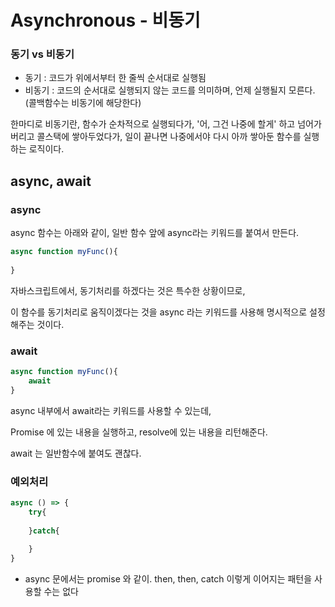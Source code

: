 # Asynchronous - 비동기



### 동기 vs 비동기

- 동기 : 코드가 위에서부터 한 줄씩 순서대로 실행됨 
- 비동기 : 코드의 순서대로 실행되지 않는 코드를 의미하며, 언제 실행될지 모른다. 
  (콜백함수는 비동기에 해당한다)



한마디로 비동기란, 함수가 순차적으로 실행되다가, '어, 그건 나중에 할게' 하고 넘어가버리고 콜스택에 쌓아두었다가, 일이 끝나면 나중에서야 다시 아까 쌓아둔 함수를 실행하는 로직이다.



## async, await



### async

async 함수는 아래와 같이, 일반 함수 앞에 async라는 키워드를 붙여서 만든다. 

```javascript
async function myFunc(){
    
}
```

자바스크립트에서, 동기처리를 하겠다는 것은 특수한 상황이므로, 

이 함수를 동기처리로 움직이겠다는 것을 async 라는 키워드를 사용해 명시적으로 설정해주는 것이다. 



### await

```javascript
async function myFunc(){
    await
}
```

async 내부에서 await라는 키워드를 사용할 수 있는데, 

Promise 에 있는 내용을 실행하고, resolve에 있는 내용을 리턴해준다.

await 는 일반함수에 붙여도 괜찮다.





### 예외처리 

```javascript
async () => {
    try{
        
    }catch{
        
    }
}
```

- async 문에서는 promise 와 같이. then, then, catch 이렇게 이어지는 패턴을 사용할 수는 없다